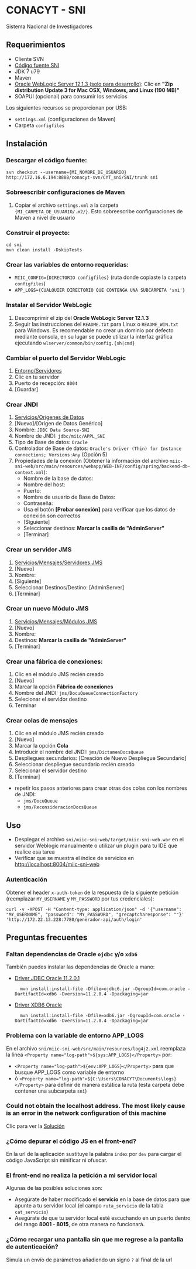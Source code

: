 # CONACYT - SNI

Sistema Nacional de Investigadores

## Requerimientos
- Cliente SVN
- [Código fuente SNI](http://172.16.6.194:8888/conacyt-svn/CYT_sni/SNI/)
- JDK 7 u79
- Maven
- [Oracle WebLogic Server 12.1.3 (solo para desarrollo)](https://www.oracle.com/technetwork/middleware/weblogic/downloads/wls-main-097127.html): Clic en **"Zip distribution Update 3 for Mac OSX, Windows, and Linux (190 MB)"**
- SOAPUI (opcional) para consumir los servicios

Los siguientes recursos se proporcionan por USB:  
- `settings.xml` (configuraciones de Maven)
- Carpeta `configfiles`

## Instalación
### Descargar el código fuente:
	
	svn checkout --username={MI_NOMBRE_DE_USUARIO} http://172.16.6.194:8888/conacyt-svn/CYT_sni/SNI/trunk sni

### Sobreescribir configuraciones de Maven
1. Copiar el archivo `settings.xml` a la carpeta `{MI_CARPETA_DE_USUARIO/.m2/}`. Esto sobreescribe configuraciones de Maven a nivel de usuario
### Construir el proyecto:

```
cd sni
mvn clean install -DskipTests
```

### Crear las variables de entorno requeridas:
- `MIIC_CONFIG={DIRECTORIO configfiles}` (ruta donde copiaste la carpeta `configfiles`)
- `APP_LOGS={CUALQUIER DIRECTORIO QUE CONTENGA UNA SUBCARPETA 'sni'}`

### Instalar el Servidor WebLogic 
1. Descomprimir el zip del **Oracle WebLogic Server 12.1.3**
2. Seguir las instrucciones del `README.txt` para Linux o `README_WIN.txt` para Windows. Es recomendable no crear un dominio por defecto mediante consola, en su lugar se puede utilizar la interfaz gráfica ejecutando `wlserver/common/bin/config.{sh|cmd}`

### Cambiar el puerto del Servidor WebLogic
1. [Entorno/Servidores](http://localhost:7001/console/console.portal?_nfpb=true&_pageLabel=CoreServerServerTablePage)
2. Clic en tu servidor
3. Puerto de recepción: `8004`
4. [Guardar]

### Crear JNDI
1. [Servicios/Orígenes de Datos](http://localhost:8004/console/console.portal?_nfpb=true&_pageLabel=GlobalJDBCDataSourceTablePage)
2. [Nuevo]/[Origen de Datos Genérico]
3. Nombre: `JDBC Data Source-SNI`
4. Nombre de JNDI: `jdbc/miic/APPL_SNI`
5. Tipo de Base de datos: `Oracle`
6. Controlador de Base de datos: `Oracle's Driver (Thin) for Instance connections; Versions:Any` (Opción 5)
7. Propiedades de la conexión (Obtener la información del archivo `miic-sni-web/src/main/resources/webapp/WEB-INF/config/spring/backend-db-context.xml`):
	- Nombre de la base de datos:
	- Nombre del host:
	- Puerto:
	- Nombre de usuario de Base de Datos:
	- Contraseña: 
	- Usa el botón **[Probar conexión]** para verificar que los datos de conexión son correctos
	- [Siguiente]
	- Seleccionar destinos: __Marcar la casilla de "AdminServer"__
	- [Terminar]

### Crear un servidor JMS
1. [Servicios/Mensajes/Servidores JMS](http://localhost:8004/console/console.portal?_nfpb=true&_pageLabel=JmsServerJMSServerTablePage)
2. [Nuevo]
3. Nombre: 
4. [Siguiente]
5. Seleccionar Destinos/Destino: [AdminServer]
6. [Terminar]

### Crear un nuevo Módulo JMS
1. [Servicios/Mensajes/Módulos JMS](http://localhost:8004/console/console.portal?_nfpb=true&_pageLabel=JmsModulesTablePage)
2. [Nuevo]
3. Nombre:
4. Destinos: __Marcar la casilla de "AdminServer"__
5. [Terminar]

### Crear una fábrica de conexiones: 
1. Clic en el módulo JMS recién creado
2. [Nuevo]
3. Marcar la opción __Fábrica de conexiones__
4. Nombre del JNDI: `jms/DocuQueueConnectionFactory`
5. Selecionar el servidor destino
6. Terminar

### Crear colas de mensajes
1. Clic en el módulo JMS recién creado
2. [Nuevo]
3. Marcar la opción __Cola__
4. Introducir el nombre del JNDI: `jms/DictamenDocsQueue`
5. Despliegues secundarios: [Creación de Nuevo Despliegue Secundario]
6. Seleccionar despliegue secundario recién creado
7. Selecionar el servidor destino
8. [Terminar]  

- repetir los pasos anteriores para crear otras dos colas con los nombres de JNDI:
	- `jms/DocuQueue`
	- `jms/ReconsideracionDocsQueue`
		
## Uso
- Desplegar el archivo `sni/miic-sni-web/target/miic-sni-web.war` en el servidor Weblogic manualmente o utilizar un plugin para tu IDE que realice esa tarea
- Verificar que se muestra el índice de servicios en [http://localhost:8004/miic-sni-web](http://localhost:8004/miic-sni-web)

### Autenticación
Obtener el header `x-auth-token` de la respuesta de la siguiente petición (reemplazar `MY_USERNAME` y `MY_PASSWORD` por tus credenciales):

	curl -v -XPOST -H "Content-type: application/json" -d '{"username": "MY_USERNAME", "password": "MY_PASSWORD", "grecaptcharesponse": ""}' 'http://172.22.13.228:7780/generador-api/auth/login'

## Preguntas frecuentes
### Faltan dependencias de Oracle `ojdbc` y/o `xdb6`  
También puedes instalar las dependencias de Oracle a mano:
- [Driver JDBC Oracle 11.2.0.1](https://www.oracle.com/technetwork/apps-tech/jdbc-112010-090769.html)  
		
		mvn install:install-file -Dfile=ojdbc6.jar -DgroupId=com.oracle -DartifactId=xdb6 -Dversion=11.2.0.4 -Dpackaging=jar

- [Driver XDB6 Oracle](https://www.oracle.com/technetwork/apps-tech/jdbc-112010-090769.html)
	
		mvn install:install-file -Dfile=xdb6.jar -DgroupId=com.oracle -DartifactId=xdb6 -Dversion=11.2.0.4 -Dpackaging=jar

### Problema con la variable de entorno APP_LOGS
En el archivo `sni/miic-sni-web/src/main/resources/log4j2.xml` reemplaza la línea `<Property name="log-path">${sys:APP_LOGS}</Property>` por:  
- `<Property name="log-path">${env:APP_LOGS}</Property>` para que busque APP_LOGS como variable de entorno
- ó `<Property name="log-path">${C:\Users\CONACYT\Documents\logs}</Property>` para definir de manera estática la ruta (esta carpeta debe contener una subcarpeta `sni`)

### Could not obtain the localhost address. The most likely cause is an error in the network configuration of this machine
Clic para ver la [Solución](https://blogs.oracle.com/luzmestre/javalangassertionerror:-could-not-obtain-the-localhost-address-in-a-new-12c-install)

### ¿Cómo depurar el código JS en el front-end?
En la url de la aplicación sustituye la palabra `index` por `dev` para cargar el código JavaScript sin minificar ni ofuscar.

### El front-end no realiza la petición a mi servidor local
Algunas de las posibles soluciones son:
- Asegúrate de haber modificado el __servicio__ en la base de datos para que apunte a tu servidor local (el campo `ruta_servicio` de la tabla `cat_servicio`)
- Asegúrate de que tu servidor local esté escuchando en un puerto dentro del rango __8001 - 8015__, de otra manera no funcionará.

### ¿Cómo recargar una pantalla sin que me regrese a la pantalla de autenticación?
Simula un envío de parámetros añadiendo un signo `?` al final de la url
